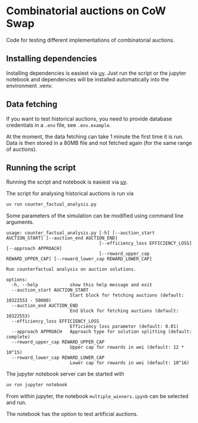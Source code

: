 # Combinatorial auctions on CoW Swap

Code for testing different implementations of combinatorial auctions.

## Installing dependencies

Installing dependencies is easiest via [uv](https://docs.astral.sh/uv/). Just run the script or the jupyter notebook and dependencies will be installed automatically into the environment .venv.

## Data fetching

If you want to test historical auctions, you need to provide database credentials in a `.env` file, see `.env.example`.

At the moment, the data fetching can take 1 minute the first time it is run. Data is then stored in a 80MB file and not fetched again (for the same range of auctions).

## Running the script


Running the script and notebook is easiest via [uv](https://docs.astral.sh/uv/).

The script for analysing historical auctions is run via
```sh
uv run counter_factual_analysis.py
```

Some parameters of the simulation can be modified using command line arguments.
```
usage: counter_factual_analysis.py [-h] [--auction_start AUCTION_START] [--auction_end AUCTION_END]
                                   [--efficiency_loss EFFICIENCY_LOSS] [--approach APPROACH]
                                   [--reward_upper_cap REWARD_UPPER_CAP] [--reward_lower_cap REWARD_LOWER_CAP]

Run counterfactual analysis on auction solutions.

options:
  -h, --help            show this help message and exit
  --auction_start AUCTION_START
                        Start block for fetching auctions (default: 10322553 - 50000)
  --auction_end AUCTION_END
                        End block for fetching auctions (default: 10322553)
  --efficiency_loss EFFICIENCY_LOSS
                        Efficiency loss parameter (default: 0.01)
  --approach APPROACH   Approach type for solution splitting (default: complete)
  --reward_upper_cap REWARD_UPPER_CAP
                        Upper cap for rewards in wei (default: 12 * 10^15)
  --reward_lower_cap REWARD_LOWER_CAP
                        Lower cap for rewards in wei (default: 10^16)
```


The jupyter notebook server can be started with

```sh
uv run jupyter notebook
```

From within jupyter, the notebook `multiple_winners.ipynb` can be selected and run.

The notebook has the option to test artificial auctions.

